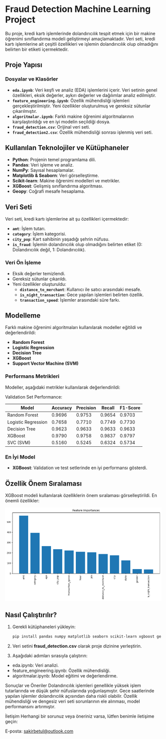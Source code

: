 # Fraud Detection Machine Learning Project

Bu proje, kredi kartı işlemlerinde dolandırıcılık tespit etmek için bir makine öğrenimi sınıflandırma modeli geliştirmeyi amaçlamaktadır. Veri seti, kredi kartı işlemlerine ait çeşitli özellikleri ve işlemin dolandırıcılık olup olmadığını belirten bir etiketi içermektedir.

## Proje Yapısı

### Dosyalar ve Klasörler
- **`eda.ipynb`**: Veri keşfi ve analiz (EDA) işlemlerini içerir. Veri setinin genel özellikleri, eksik değerler, aykırı değerler ve dağılımlar analiz edilmiştir.
- **`feature_engineering.ipynb`**: Özellik mühendisliği işlemleri gerçekleştirilmiştir. Yeni özellikler oluşturulmuş ve gereksiz sütunlar çıkarılmıştır.
- **`algoritmalar.ipynb`**: Farklı makine öğrenimi algoritmalarının karşılaştırıldığı ve en iyi modelin seçildiği dosya.
- **`fraud_detection.csv`**: Orijinal veri seti.
- **`fraud_detection2.csv`**: Özellik mühendisliği sonrası işlenmiş veri seti.

## Kullanılan Teknolojiler ve Kütüphaneler
- **Python**: Projenin temel programlama dili.
- **Pandas**: Veri işleme ve analiz.
- **NumPy**: Sayısal hesaplamalar.
- **Matplotlib & Seaborn**: Veri görselleştirme.
- **Scikit-learn**: Makine öğrenimi modelleri ve metrikler.
- **XGBoost**: Gelişmiş sınıflandırma algoritması.
- **Geopy**: Coğrafi mesafe hesaplama.

## Veri Seti
Veri seti, kredi kartı işlemlerine ait şu özellikleri içermektedir:
- **`amt`**: İşlem tutarı.
- **`category`**: İşlem kategorisi.
- **`city_pop`**: Kart sahibinin yaşadığı şehrin nüfusu.
- **`is_fraud`**: İşlemin dolandırıcılık olup olmadığını belirten etiket (0: Dolandırıcılık değil, 1: Dolandırıcılık).

### Veri Ön İşleme
- Eksik değerler temizlendi.
- Gereksiz sütunlar çıkarıldı.
- Yeni özellikler oluşturuldu:
  - **`distance_to_merchant`**: Kullanıcı ile satıcı arasındaki mesafe.
  - **`is_night_transaction`**: Gece yapılan işlemleri belirten özellik.
  - **`transaction_speed`**: İşlemler arasındaki süre farkı.

## Modelleme
Farklı makine öğrenimi algoritmaları kullanılarak modeller eğitildi ve değerlendirildi:
- **Random Forest**
- **Logistic Regression**
- **Decision Tree**
- **XGBoost**
- **Support Vector Machine (SVM)**

### Performans Metrikleri
Modeller, aşağıdaki metrikler kullanılarak değerlendirildi:

Validation Set Performance:

| Model               | Accuracy | Precision | Recall  | F1-Score |
|---------------------|----------|-----------|---------|----------|
| Random Forest        | 0.9696   | 0.9753    | 0.9654  | 0.9703   |
| Logistic Regression  | 0.7658   | 0.7710    | 0.7749  | 0.7730   |
| Decision Tree        | 0.9623   | 0.9633    | 0.9633  | 0.9633   |
| XGBoost              | 0.9790   | 0.9758    | 0.9837  | 0.9797   |
| SVC (SVM)            | 0.5160   | 0.5245    | 0.6324  | 0.5734   |

### En İyi Model
- **XGBoost**: Validation ve test setlerinde en iyi performansı gösterdi.

## Özellik Önem Sıralaması
XGBoost modeli kullanılarak özelliklerin önem sıralaması görselleştirildi. En önemli özellikler:

![alt text](image.png)

## Nasıl Çalıştırılır?
1. Gerekli kütüphaneleri yükleyin:
   ```bash
   pip install pandas numpy matplotlib seaborn scikit-learn xgboost geopy
   ```

2. Veri setini **fraud_detection.csv** olarak proje dizinine yerleştirin.

3. Aşağıdaki adımları sırasıyla çalıştırın:

* eda.ipynb: Veri analizi.
* feature_engineering.ipynb: Özellik mühendisliği.
* algoritmalar.ipynb: Model eğitimi ve değerlendirme.

Sonuçlar ve Öneriler
Dolandırıcılık işlemleri genellikle yüksek işlem tutarlarında ve düşük şehir nüfuslarında yoğunlaşmıştır.
Gece saatlerinde yapılan işlemler dolandırıcılık açısından daha riskli olabilir.
Özellik mühendisliği ve dengesiz veri seti sorunlarının ele alınması, model performansını artırmıştır.

İletişim
Herhangi bir sorunuz veya öneriniz varsa, lütfen benimle iletişime geçin:

E-posta: sakirbetul@outlook.com
